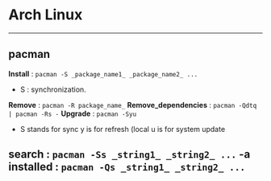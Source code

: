 # Arch Linux
---
## pacman
__Install__ : `pacman -S _package_name1_ _package_name2_ ...`
  - S : synchronization.

__Remove__ : `pacman -R package_name_`
__Remove_dependencies__ : `pacman -Qdtq | pacman -Rs -`
__Upgrade__ : `pacman -Syu`
  - S stands for sync
    y is for refresh (local
    u is for system update
    
__search__ : `pacman -Ss _string1_ _string2_ ...`
  -a installed : `pacman -Qs _string1_ _string2_ ...`
  - 